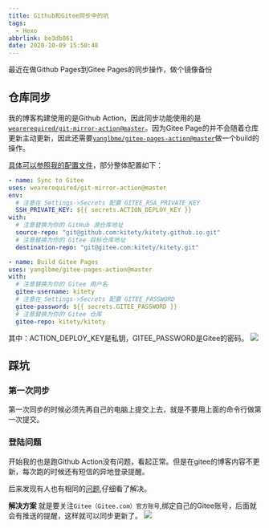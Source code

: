 ```yaml
---
title: Github和Gitee同步中的坑
tags:
  - Hexo
abbrlink: be3db861
date: 2020-10-09 15:50:48
---
```

最近在做Github Pages到Gitee Pages的同步操作，做个镜像备份

## 仓库同步

我的博客构建使用的是Github Action，因此同步功能使用的是[`wearerequired/git-mirror-action@master`](https://github.com/wearerequired/git-mirror-action)。因为Gitee Page的并不会随着仓库更新主动更新，因此还需要[`yanglbme/gitee-pages-action@master`](https://github.com/yanglbme/gitee-pages-action)做一个build的操作。

[具体可以参照我的配置文件](https://github.com/kitety/blog/blob/master/.github/workflows/main.yml)，部分整体配置如下：
```yml
- name: Sync to Gitee
uses: wearerequired/git-mirror-action@master
env:
  # 注意在 Settings->Secrets 配置 GITEE_RSA_PRIVATE_KEY
  SSH_PRIVATE_KEY: ${{ secrets.ACTION_DEPLOY_KEY }}
with:
  # 注意替换为你的 GitHub 源仓库地址
  source-repo: "git@github.com:kitety/kitety.github.io.git"
  # 注意替换为你的 Gitee 目标仓库地址
  destination-repo: "git@gitee.com:kitety/kitety.git"

- name: Build Gitee Pages
uses: yanglbme/gitee-pages-action@master
with:
  # 注意替换为你的 Gitee 用户名
  gitee-username: kitety
  # 注意在 Settings->Secrets 配置 GITEE_PASSWORD
  gitee-password: ${{ secrets.GITEE_PASSWORD }}
  # 注意替换为你的 Gitee 仓库
  gitee-repo: kitety/kitety

```
其中：ACTION_DEPLOY_KEY是私钥，GITEE_PASSWORD是Gitee的密码。
![](https://cdn.jsdelivr.net/gh/kitety/blog_img/img/20201009155932.png)

## 踩坑
### 第一次同步
第一次同步的时候必须先再自己的电脑上提交上去，就是不要用上面的命令行做第一次提交。

### 登陆问题
开始我的也是跑Github Action没有问题，看起正常。但是在gitee的博客内容不更新，每次跑的时候还有短信的异地登录提醒。

后来发现有人也有相同的[问题](https://github.com/yanglbme/gitee-pages-action/issues/6),仔细看了解决。 

**解决方案**
就是要关注`Gitee（Gitee.com）官方账号`,绑定自己的Gitee账号，后面就会有推送的提醒，这样就可以同步更新了。
![](https://cdn.jsdelivr.net/gh/kitety/blog_img/img/20201009212425.png)
